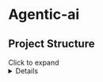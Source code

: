 # Agentic-ai

## Project Structure
<summary>Click to expand</summary>
<details>

```
Agentic-ai
├── README.md
└── basic_workflows
    └── basic_workflows.ipynb

```

</details>